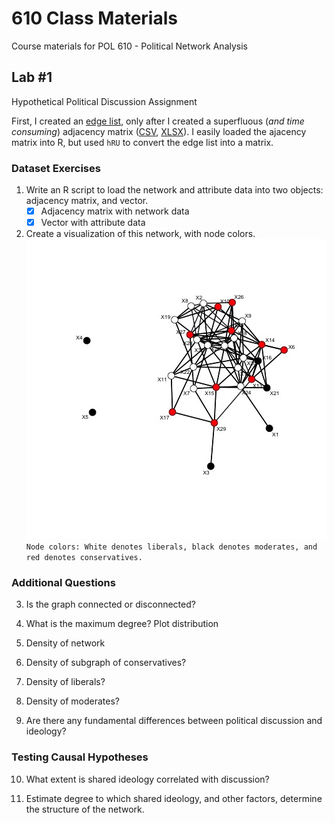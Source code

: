 # 610 Class Materials
Course materials for POL 610 - Political Network Analysis

## Lab #1
Hypothetical Political Discussion Assignment

First, I created an [edge list](../master/edgelist_pol.csv), only after I created a superfluous (*and time consuming*) adjacency matrix ([CSV](../master/politicalnetworkmatrix.csv), [XLSX](../master/politicalnetworkmatrix.xlsx)).
I easily loaded the ajacency matrix into R, but used `hRU` to convert the edge list into a matrix.

### Dataset Exercises
1. Write an R script to load the network and attribute data into two objects: adjacency matrix, and vector.
   - [x] Adjacency matrix with network data  
   - [x] Vector with attribute data

2. Create a visualization of this network, with node colors.
   ![Pol Net Visualization](/pol_net.jpeg)  
   `Node colors: White denotes liberals, black denotes moderates, and red denotes conservatives.`

### Additional Questions
3. Is the graph connected or disconnected?

4. What is the maximum degree? Plot distribution

5. Density of network

6. Density of subgraph of conservatives?

7. Density of liberals?

8. Density of moderates?

9. Are there any fundamental differences between political discussion and ideology?

### Testing Causal Hypotheses
10. What extent is shared ideology correlated with discussion?

11. Estimate degree to which shared ideology, and other factors, determine the structure of the network.